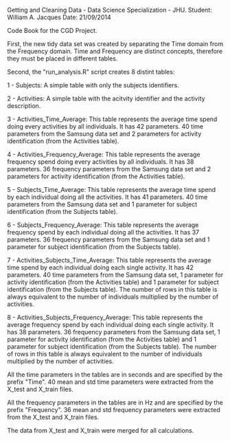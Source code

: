 Getting and Cleaning Data - Data Science Specialization - JHU.
Student: William A. Jacques
Date: 21/09/2014


Code Book for the CGD Project.


First, the new tidy data set was created by separating the Time domain from the Frequency domain.
Time and Frequency are distinct concepts, therefore they must be placed in different tables. 


Second, the "run_analysis.R" script creates 8 distint tables:

1 - Subjects: A simple table with only the subjects identifiers.

2 - Activities: A simple table with the acitvity identifier and the activity description.

3 - Activities_Time_Average: This table represents the average time spend doing every activities by all individuals. 
It has 42 parameters. 40 time parameters from the Samsung data set and 2 parameters for activity identification (from the Activities table). 

4 - Activities_Frequency_Average: This table represents the average frequency spend doing every activities by all individuals. 
It has 38 parameters. 36 frequency parameters from the Samsung data set and 2 parameters for activity identification (from the Activities table).

5 - Subjects_Time_Average: This table represents the average time spend by each individual doing all the activities. 
It has 41 parameters. 40 time parameters from the Samsung data set and 1 parameter for subject identification (from the Subjects table). 

6 - Subjects_Frequency_Average: This table represents the average frequency spend by each individual doing all the activities. 
It has 37 parameters. 36 frequency parameters from the Samsung data set and 1 parameter for subject identification (from the Subjects table). 

7 - Activities_Subjects_Time_Average: This table represents the average time spend by each individual doing each single activity. 
It has 42 parameters. 40 time parameters from the Samsung data set, 1 parameter for activity identification (from the Activities table) and 1 parameter for subject identification (from the Subjects table). 
The number of rows in this table is always equivalent to the number of individuals multiplied by the number of activities.

8 - Activities_Subjects_Frequency_Average: This table represents the average frequency spend by each individual doing each single activity. 
It has 38 parameters. 36 frequency parameters from the Samsung data set, 1 parameter for activity identification (from the Activities table) and 1 parameter for subject identification (from the Subjects table). 
The number of rows in this table is always equivalent to the number of individuals multiplied by the number of activities.

All the time parameters in the tables are in seconds and are specified by the prefix "Time". 
40 mean and std time parameters were extracted from the X_test and X_train files.

All the frequency parameters in the tables are in Hz and are specified by the prefix "Frequency".
36 mean and std frequency parameters were extracted from the X_test and X_train files.

The data from X_test and X_train were merged for all calculations.







